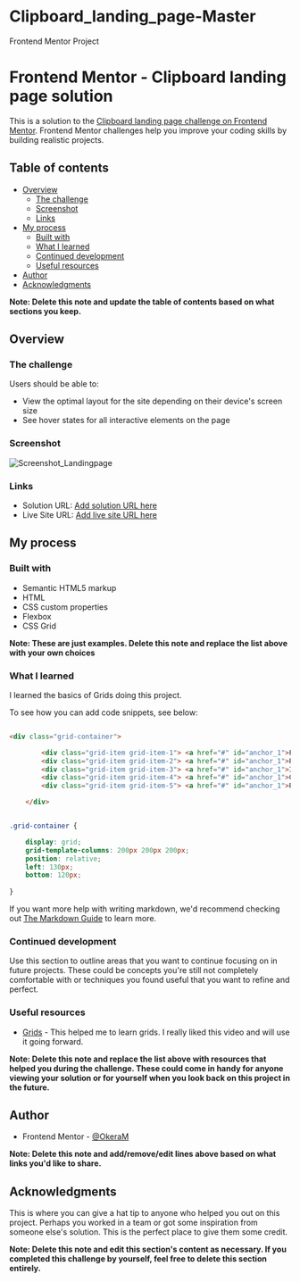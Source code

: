 # Clipboard_landing_page-Master
Frontend Mentor Project

# Frontend Mentor - Clipboard landing page solution

This is a solution to the [Clipboard landing page challenge on Frontend Mentor](https://www.frontendmentor.io/challenges/clipboard-landing-page-5cc9bccd6c4c91111378ecb9). Frontend Mentor challenges help you improve your coding skills by building realistic projects. 

## Table of contents

- [Overview](#overview)
  - [The challenge](#the-challenge)
  - [Screenshot](#screenshot)
  - [Links](#links)
- [My process](#my-process)
  - [Built with](#built-with)
  - [What I learned](#what-i-learned)
  - [Continued development](#continued-development)
  - [Useful resources](#useful-resources)
- [Author](#author)
- [Acknowledgments](#acknowledgments)

**Note: Delete this note and update the table of contents based on what sections you keep.**

## Overview

### The challenge

Users should be able to:

- View the optimal layout for the site depending on their device's screen size
- See hover states for all interactive elements on the page

### Screenshot

![Screenshot_Landingpage](https://user-images.githubusercontent.com/76667866/172261058-77eff168-6611-4cf0-9a93-babf64cf11fb.png)

### Links

- Solution URL: [Add solution URL here](https://your-solution-url.com)
- Live Site URL: [Add live site URL here](https://your-live-site-url.com)

## My process

### Built with

- Semantic HTML5 markup
- HTML
- CSS custom properties
- Flexbox
- CSS Grid


**Note: These are just examples. Delete this note and replace the list above with your own choices**

### What I learned

I learned the basics of Grids doing this project.

To see how you can add code snippets, see below:

```html

<div class="grid-container">

        <div class="grid-item grid-item-1"> <a href="#" id="anchor_1">FAQs</a> </div>
        <div class="grid-item grid-item-2"> <a href="#" id="anchor_1">Privacy Policy</a> </div>
        <div class="grid-item grid-item-3"> <a href="#" id="anchor_1">Install Guide</a> </div>
        <div class="grid-item grid-item-4"> <a href="#" id="anchor_1">Contact Us</a> </div>
        <div class="grid-item grid-item-5"> <a href="#" id="anchor_1">Press Kit</a> </div>

    </div>

```
```css

.grid-container {

    display: grid;
    grid-template-columns: 200px 200px 200px;
    position: relative;
    left: 130px;
    bottom: 120px;
    
}

```

If you want more help with writing markdown, we'd recommend checking out [The Markdown Guide](https://www.markdownguide.org/) to learn more.

### Continued development

Use this section to outline areas that you want to continue focusing on in future projects. These could be concepts you're still not completely comfortable with or techniques you found useful that you want to refine and perfect.

### Useful resources

- [Grids](https://www.youtube.com/results?search_query=grids+html+and+css) - This helped me to learn grids. I really liked this video and will use it going forward.

**Note: Delete this note and replace the list above with resources that helped you during the challenge. These could come in handy for anyone viewing your solution or for yourself when you look back on this project in the future.**

## Author

- Frontend Mentor - [@OkeraM](https://www.frontendmentor.io/profile/OkeraM)

**Note: Delete this note and add/remove/edit lines above based on what links you'd like to share.**

## Acknowledgments

This is where you can give a hat tip to anyone who helped you out on this project. Perhaps you worked in a team or got some inspiration from someone else's solution. This is the perfect place to give them some credit.

**Note: Delete this note and edit this section's content as necessary. If you completed this challenge by yourself, feel free to delete this section entirely.**
